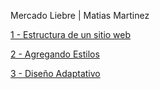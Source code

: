 Mercado Liebre | Matias Martinez

[1 - Estructura de un sitio web](https://github.com/matt05a/mercadoLiebre/tree/estructura)

[2 - Agregando Estilos](https://github.com/matt05a/mercadoLiebre/tree/estilos)

[3 - Diseño Adaptativo](https://github.com/matt05a/mercadoLiebre/tree/adptativo)
